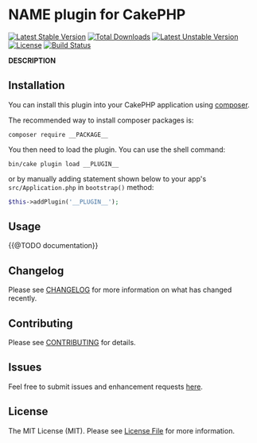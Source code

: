 # __NAME__ plugin for CakePHP

[![Latest Stable Version](https://poser.pugx.org/__GITHUB__/v)](//packagist.org/packages/__PACKAGE__)
[![Total Downloads](https://poser.pugx.org/__GITHUB__/downloads)](//packagist.org/packages/__PACKAGE__)
[![Latest Unstable Version](https://poser.pugx.org/__GITHUB__/v/unstable)](//packagist.org/packages/__PACKAGE__)
[![License](https://poser.pugx.org/__GITHUB__/license)](//packagist.org/packages/__PACKAGE__)
[![Build Status](https://travis-ci.com/__GITHUB__.svg?branch=master)](https://travis-ci.com/__GITHUB__)

__DESCRIPTION__

## Installation

You can install this plugin into your CakePHP application using [composer](https://getcomposer.org).

The recommended way to install composer packages is:

```
composer require __PACKAGE__
```

You then need to load the plugin. You can use the shell command:

```
bin/cake plugin load __PLUGIN__
```

or by manually adding statement shown below to your app's `src/Application.php` in `bootstrap()` method:

```php
$this->addPlugin('__PLUGIN__');
```

## Usage

{{@TODO documentation}}

## Changelog

Please see [CHANGELOG](https://github.com/__GITHUB__/blob/master/CHANGELOG.md) for more information on what has changed recently.

## Contributing

Please see [CONTRIBUTING](https://github.com/__GITHUB__/blob/master/CONTRIBUTING.md) for details.

## Issues

Feel free to submit issues and enhancement requests [here](http://github.com/__GITHUB__/issues).

## License

The MIT License (MIT). Please see [License File](https://github.com/__GITHUB__/blob/master/LICENSE.md) for more information.
